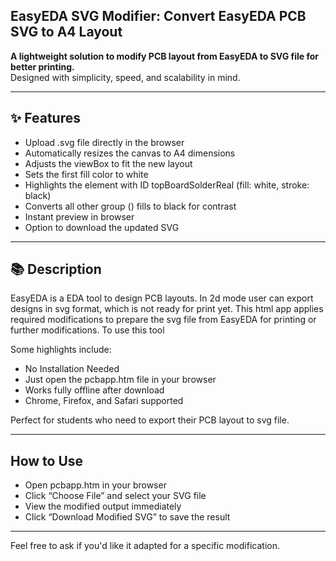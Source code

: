 ## **EasyEDA SVG Modifier: Convert EasyEDA PCB SVG to A4 Layout**

**A lightweight solution to modify PCB layout from EasyEDA to SVG file for better printing.**  
Designed with simplicity, speed, and scalability in mind.

---

## ✨ Features

- Upload .svg file directly in the browser
- Automatically resizes the canvas to A4 dimensions
- Adjusts the viewBox to fit the new layout
- Sets the first <rect> fill color to white
- Highlights the element with ID topBoardSolderReal (fill: white, stroke: black)
- Converts all other group (<g>) fills to black for contrast
- Instant preview in browser
- Option to download the updated SVG

---

## 📚 Description

EasyEDA is a EDA tool to design PCB layouts. In 2d mode user can export designs in svg format, which is not ready for print yet. This html app applies required modifications to prepare the svg file from EasyEDA for printing or further modifications. To use this tool 

Some highlights include:

- No Installation Needed
- Just open the pcbapp.htm file in your browser
- Works fully offline after download
- Chrome, Firefox, and Safari supported


Perfect for students who need to export their PCB layout to svg file.

---

## How to Use

- Open pcbapp.htm in your browser
- Click “Choose File” and select your SVG file
- View the modified output immediately
- Click “Download Modified SVG” to save the result

---

Feel free to ask if you'd like it adapted for a specific modification. 
